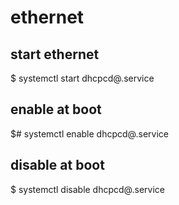 # ethernet

## start ethernet
$ systemctl start dhcpcd@<interface>.service

## enable at boot
$# systemctl enable dhcpcd@<interface>.service

## disable at boot
$ systemctl disable dhcpcd@<interface>.service
